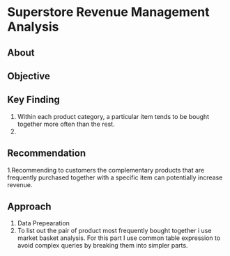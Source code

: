 # Superstore Revenue Management Analysis
## About

## Objective

## Key Finding
1. Within each product category, a particular item tends to be bought together more often than the rest.
2.

## Recommendation
1.Recommending to customers the complementary products that are frequently purchased together with a specific item can potentially increase revenue.


## Approach
1. Data Prepearation
2. To list out the pair of product most frequently bought together i use market basket analysis. For this part I use common table expression to avoid complex queries by breaking them into simpler parts.

 

